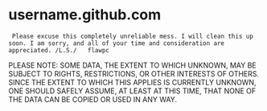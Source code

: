 # username.github.com
     Please excuse this completely unreliable mess. I will clean this up soon. I am sorry, and all of your time and consideration are appreciated. /L.S./   flawpc
     
     
PLEASE NOTE: SOME DATA, THE EXTENT TO WHICH UNKNOWN, MAY BE SUBJECT TO RIGHTS, RESTRICTIONS, OR OTHER INTERESTS OF OTHERS. SINCE THE EXTENT TO WHICH THIS APPLIES IS CURRENTLY UNKNOWN, ONE SHOULD SAFELY ASSUME, AT LEAST AT THIS TIME, THAT NONE OF THE DATA CAN BE COPIED OR USED IN ANY WAY.
